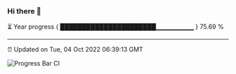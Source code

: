 ### Hi there 👋

⏳ Year progress { ██████████████████████▁▁▁▁▁▁▁▁ } 75.69 %

---

⏰ Updated on Tue, 04 Oct 2022 06:39:13 GMT

![Progress Bar CI](https://github.com/ZhaoGui/ZhaoGui/workflows/Progress%20Bar%20CI/badge.svg)
